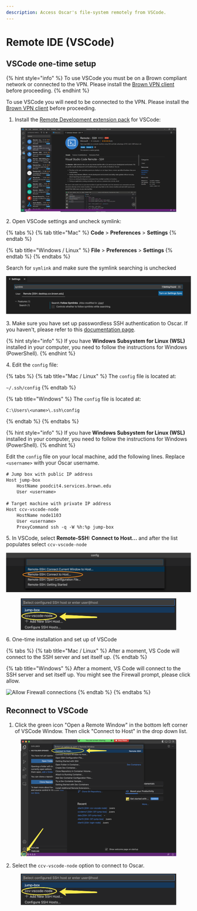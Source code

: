 ```yaml
---
description: Access Oscar's file-system remotely from VSCode.
---
```


# Remote IDE (VSCode)

## VSCode one-time setup

{% hint style="info" %}
To use VSCode you must be on a Brown compliant network or connected to the VPN. Please install the [Brown VPN client](https://vpn.brown.edu/) before proceeding.&#x20;
{% endhint %}

To use VSCode you will need to be connected to the VPN. Please install the [Brown VPN client](https://vpn.brown.edu) before proceeding.

1. Install the [Remote Development extension pack](https://aka.ms/vscode-remote/download/extension) for VSCode:

<figure><img src="../../.gitbook/assets/vscode_install.png" alt=""><figcaption></figcaption></figure>

2\. Open VSCode settings and uncheck symlink:

{% tabs %}
{% tab title="Mac" %}
**Code** > **Preferences** > **Settings**
{% endtab %}

{% tab title="Windows / Linux" %}
**File** > **Preferences** > **Settings**
{% endtab %}
{% endtabs %}

Search for `symlink` and make sure the symlink searching is unchecked

![](../../.gitbook/assets/screen-shot-2021-07-27-at-9.52.23-am.png)

3\. Make sure you have set up passwordless SSH authentication to Oscar. If you haven't, please refer to this [documentation page](https://docs.ccv.brown.edu/oscar/connecting-to-oscar/ssh/ssh-key-login-passwordless-ssh).

{% hint style="info" %}
If you have **Windows Subsystem for Linux (WSL)** installed in your computer, you need to follow the instructions for Windows (PowerShell).
{% endhint %}

4\. Edit the `config` file:

{% tabs %}
{% tab title="Mac / Linux" %}
The `config` file is located at:

`~/.ssh/config`
{% endtab %}

{% tab title="Windows" %}
The `config` file is located at:

```
C:\Users\<uname>\.ssh\config
```
{% endtab %}
{% endtabs %}

{% hint style="info" %}
If you have **Windows Subsystem for Linux (WSL)** installed in your computer, you need to follow the instructions for Windows (PowerShell).&#x20;
{% endhint %}

Edit the `config` file on your local machine, add the following lines. Replace `<username>` with your Oscar username.&#x20;

```
# Jump box with public IP address
Host jump-box
    HostName poodcit4.services.brown.edu
    User <username>

# Target machine with private IP address
Host ccv-vscode-node
    HostName node1103
    User <username>
    ProxyCommand ssh -q -W %h:%p jump-box
```

5\. In VSCode, select  **Remote-SSH: Connect to Host…** and after the list populates select `ccv-vscode-node`

![](../../.gitbook/assets/screen-shot-2021-09-08-at-10.24.42-am.png)

<figure><img src="../../.gitbook/assets/vscode_setup.png" alt=""><figcaption></figcaption></figure>

6\. One-time installation and set up of VSCode

{% tabs %}
{% tab title="Mac / Linux" %}
After a moment, VS Code will connect to the SSH server and set itself up.
{% endtab %}

{% tab title="Windows" %}
After a moment, VS Code will connect to the SSH server and set itself up. You might see the Firewall prompt, please click allow.&#x20;

![Allow Firewall connections](../../.gitbook/assets/capture\_5.png)
{% endtab %}
{% endtabs %}

## Reconnect to VSCode

1. Click the green icon "Open a Remote Window" in the bottom left corner of VSCode Window. Then click "Connect to Host" in the drop down list.

<figure><img src="../../.gitbook/assets/image (2).png" alt=""><figcaption></figcaption></figure>

2\. Select the `ccv-vscode-node` option to connect to Oscar.&#x20;

<figure><img src="../../.gitbook/assets/vscode_setup.png" alt=""><figcaption></figcaption></figure>
